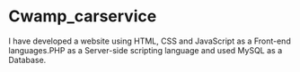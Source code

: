 # Cwamp_carservice
I have developed a website using HTML, CSS and JavaScript as a Front-end languages.PHP as a Server-side scripting language and used MySQL as a Database.

